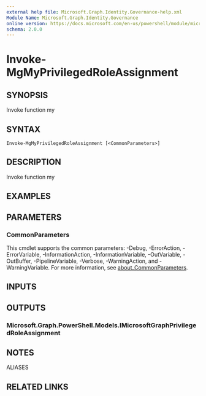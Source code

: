 ```yaml
---
external help file: Microsoft.Graph.Identity.Governance-help.xml
Module Name: Microsoft.Graph.Identity.Governance
online version: https://docs.microsoft.com/en-us/powershell/module/microsoft.graph.identity.governance/invoke-mgmyprivilegedroleassignment
schema: 2.0.0
---
```


# Invoke-MgMyPrivilegedRoleAssignment

## SYNOPSIS
Invoke function my

## SYNTAX

```
Invoke-MgMyPrivilegedRoleAssignment [<CommonParameters>]
```

## DESCRIPTION
Invoke function my

## EXAMPLES

## PARAMETERS

### CommonParameters
This cmdlet supports the common parameters: -Debug, -ErrorAction, -ErrorVariable, -InformationAction, -InformationVariable, -OutVariable, -OutBuffer, -PipelineVariable, -Verbose, -WarningAction, and -WarningVariable. For more information, see [about_CommonParameters](http://go.microsoft.com/fwlink/?LinkID=113216).

## INPUTS

## OUTPUTS

### Microsoft.Graph.PowerShell.Models.IMicrosoftGraphPrivilegedRoleAssignment

## NOTES

ALIASES

## RELATED LINKS
